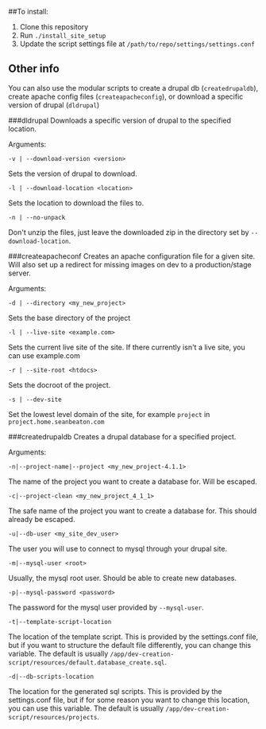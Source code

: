 ##To install:
1. Clone this repository
2. Run `./install_site_setup`
3. Update the script settings file at `/path/to/repo/settings/settings.conf`

## Other info
You can also use the modular scripts to create a drupal db (`createdrupaldb`), create apache config files (`createapacheconfig`), or download a specific version of drupal (`dldrupal`)

###dldrupal
Downloads a specific version of drupal to the specified location.

Arguments:

`-v | --download-version <version>`

Sets the version of drupal to download.

`-l | --download-location <location>`

Sets the location to download the files to.

`-n | --no-unpack`

Don't unzip the files, just leave the downloaded zip in the directory set by `--download-location`.

###createapacheconf
Creates an apache configuration file for a given site. Will also set up a redirect for missing images on dev to a production/stage server.

Arguments:

`-d | --directory <my_new_project>`

Sets the base directory of the project

`-l | --live-site <example.com>`

Sets the current live site of the site. If there currently isn't a live site, you can use example.com

`-r | --site-root <htdocs>`

Sets the docroot of the project.

`-s | --dev-site`

Set the lowest level domain of the site, for example `project` in `project.home.seanbeaton.com`

###createdrupaldb
Creates a drupal database for a specified project.

Arguments:

`-n|--project-name|--project <my_new_project-4.1.1>`

The name of the project you want to create a database for. Will be escaped.

`-c|--project-clean <my_new_project_4_1_1>`

The safe name of the project you want to create a database for. This should already be escaped.

`-u|--db-user <my_site_dev_user>`

The user you will use to connect to mysql through your drupal site.

`-m|--mysql-user <root>`

Usually, the mysql root user. Should be able to create new databases.

`-p|--mysql-password <password>`

The password for the mysql user provided by `--mysql-user`.

`-t|--template-script-location`

The location of the template script. This is provided by the settings.conf file, but if you want to structure the default file differently, you can change this variable. The default is usually `/app/dev-creation-script/resources/default.database_create.sql`.

`-d|--db-scripts-location`

The location for the generated sql scripts. This is provided by the settings.conf file, but if for some reason you want to change this location, you can use this variable. The default is usually `/app/dev-creation-script/resources/projects`.

